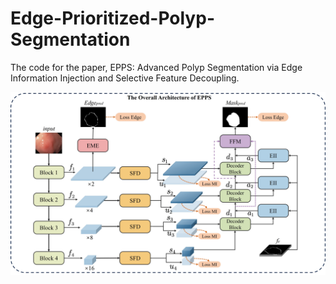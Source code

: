 # Edge-Prioritized-Polyp-Segmentation
The code for the paper, EPPS: Advanced Polyp Segmentation via Edge Information Injection and Selective Feature Decoupling.

![avatar](Overall.jpg)
